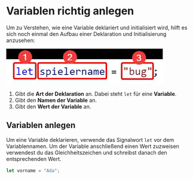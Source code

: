 # Variablen richtig anlegen

Um zu Verstehen, wie eine Variable deklariert und initialisiert wird, hilft es sich noch einmal den Aufbau einer Deklaration und Initialisierung anzusehen:

![Aufbau einer Variableninitialisierung](/js/exercises/markdown/03_Variablen/Bilder/aufbau_variablen.jpg)

1. Gibt die **Art der Deklaration** an. Dabei steht `let` für eine **Variable**.
2. Gibt den **Namen der Variable** an. 
3. Gibt den **Wert der Variable** an. 

## Variablen anlegen
Um eine Variable deklarieren, verwende das Signalwort `let` vor dem Variablennamen. Um der Variable anschließend einen Wert zuzweisen verwendest du das Gleichheitszeichen und schreibst danach den entsprechenden Wert.

```js
let vorname = "Ada";
```
